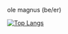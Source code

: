 ole magnus (be/er)

[![Top Langs](https://github-readme-stats.vercel.app/api/top-langs/?username=omfj&layout=compact&theme=radical)](https://github.com/anuraghazra/github-readme-stats)
